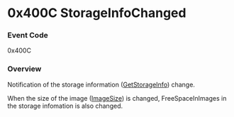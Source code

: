# 0x400C StorageInfoChanged

### Event Code

0x400C

### Overview

Notification of the storage information ([GetStorageInfo](../operation/get_storage_info.md)) change.

When the size of the image ([ImageSize](../property/image_size.md)) is changed, FreeSpaceInImages in the storage infomation is also changed.
